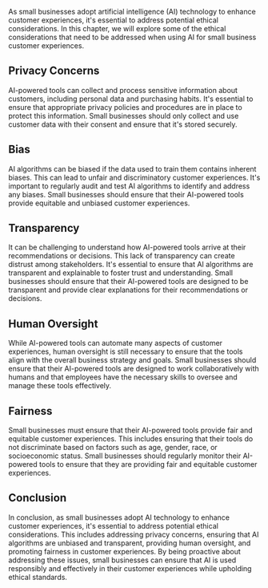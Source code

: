 
As small businesses adopt artificial intelligence (AI) technology to enhance customer experiences, it's essential to address potential ethical considerations. In this chapter, we will explore some of the ethical considerations that need to be addressed when using AI for small business customer experiences.

Privacy Concerns
----------------

AI-powered tools can collect and process sensitive information about customers, including personal data and purchasing habits. It's essential to ensure that appropriate privacy policies and procedures are in place to protect this information. Small businesses should only collect and use customer data with their consent and ensure that it's stored securely.

Bias
----

AI algorithms can be biased if the data used to train them contains inherent biases. This can lead to unfair and discriminatory customer experiences. It's important to regularly audit and test AI algorithms to identify and address any biases. Small businesses should ensure that their AI-powered tools provide equitable and unbiased customer experiences.

Transparency
------------

It can be challenging to understand how AI-powered tools arrive at their recommendations or decisions. This lack of transparency can create distrust among stakeholders. It's essential to ensure that AI algorithms are transparent and explainable to foster trust and understanding. Small businesses should ensure that their AI-powered tools are designed to be transparent and provide clear explanations for their recommendations or decisions.

Human Oversight
---------------

While AI-powered tools can automate many aspects of customer experiences, human oversight is still necessary to ensure that the tools align with the overall business strategy and goals. Small businesses should ensure that their AI-powered tools are designed to work collaboratively with humans and that employees have the necessary skills to oversee and manage these tools effectively.

Fairness
--------

Small businesses must ensure that their AI-powered tools provide fair and equitable customer experiences. This includes ensuring that their tools do not discriminate based on factors such as age, gender, race, or socioeconomic status. Small businesses should regularly monitor their AI-powered tools to ensure that they are providing fair and equitable customer experiences.

Conclusion
----------

In conclusion, as small businesses adopt AI technology to enhance customer experiences, it's essential to address potential ethical considerations. This includes addressing privacy concerns, ensuring that AI algorithms are unbiased and transparent, providing human oversight, and promoting fairness in customer experiences. By being proactive about addressing these issues, small businesses can ensure that AI is used responsibly and effectively in their customer experiences while upholding ethical standards.
